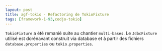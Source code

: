 ```yaml
---
layout: post
title: agf-tokio - Refactoring de TokioFixture
tags: [framework-1-93,codjo-tokio]
---
```

```TokioFixture``` a été remanié suite au chantier ```multi-bases```.
Le ```JdbcFixture``` utilisé est dorénavant construit via database et à partir des fichiers ```database.properties``` ou ```tokio.properties```.